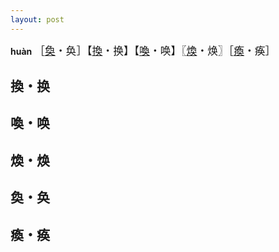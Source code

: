 ```yaml
---
layout: post
---
```


**huàn** <big>［[奐]()・奂］【[換]({{page.url}}#換・换)・换】【[喚]({{page.url}}#喚・唤)・唤】〖[煥]({{page.url}}#煥・焕)・焕〗［[瘓]({{page.url}}#瘓・痪)・痪］</big>

## 換・换

## 喚・唤

## 煥・焕

## 奐・奂

## 瘓・痪
